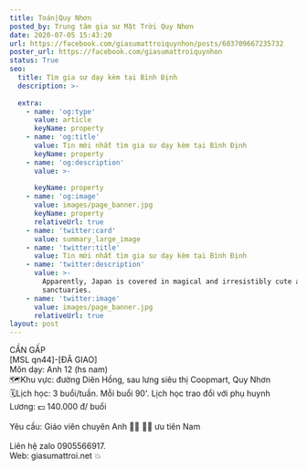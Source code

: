 ```yaml
---
title: Toán|Quy Nhơn
posted_by: Trung tâm gia sư Mặt Trời Quy Nhơn
date: 2020-07-05 15:43:20
url: https://facebook.com/giasumattroiquynhon/posts/603709667235732
poster_url: https://facebook.com/giasumattroiquynhon
status: True
seo:
  title: Tìm gia sư dạy kèm tại Bình Định
  description: >-
    
  extra:
    - name: 'og:type'
      value: article
      keyName: property
    - name: 'og:title'
      value: Tin mới nhất tìm gia sư dạy kèm tại Bình Định
      keyName: property
    - name: 'og:description'
      value: >-
        
      keyName: property
    - name: 'og:image'
      value: images/page_banner.jpg
      keyName: property
      relativeUrl: true
    - name: 'twitter:card'
      value: summary_large_image
    - name: 'twitter:title'
      value: Tin mới nhất tìm gia sư dạy kèm tại Bình Định
    - name: 'twitter:description'
      value: >-
        Apparently, Japan is covered in magical and irresistibly cute animal
        sanctuaries.
    - name: 'twitter:image'
      value: images/page_banner.jpg
      relativeUrl: true
layout: post
---
```

CẦN GẤP<br>[MSL qn44]-[ĐÃ GIAO]<br>Môn dạy: Anh 12 (hs nam)<br>🗺Khu vực: đường Diên Hồng, sau lưng siêu thị Coopmart, Quy Nhơn<br>🗓Lịch học: 3 buổi/tuần. Mỗi buổi 90'. Lịch học trao đổi với phụ huynh<br>Lương: 💵 140.000 đ/ buổi<br><br>Yêu cầu: Giáo viên chuyên Anh 👨‍🏫 👩‍🏫 ưu tiên Nam<br><br>Liên hệ zalo 0905566917.<br>Web: giasumattroi.net 💥
